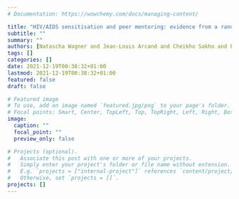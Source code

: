 ```yaml
---
# Documentation: https://wowchemy.com/docs/managing-content/

title: "HIV/AIDS sensitisation and peer mentoring: evidence from a randomised experiment in Senegal"
subtitle: ""
summary: ""
authors: [Natascha Wagner and Jean-Louis Arcand and Cheikho Sakho and Pape A. Diallo]
tags: []
categories: []
date: 2021-12-19T00:38:32+01:00
lastmod: 2021-12-19T00:38:32+01:00
featured: false
draft: false

# Featured image
# To use, add an image named `featured.jpg/png` to your page's folder.
# Focal points: Smart, Center, TopLeft, Top, TopRight, Left, Right, BottomLeft, Bottom, BottomRight.
image:
  caption: ""
  focal_point: ""
  preview_only: false

# Projects (optional).
#   Associate this post with one or more of your projects.
#   Simply enter your project's folder or file name without extension.
#   E.g. `projects = ["internal-project"]` references `content/project/deep-learning/index.md`.
#   Otherwise, set `projects = []`.
projects: []
---
```

